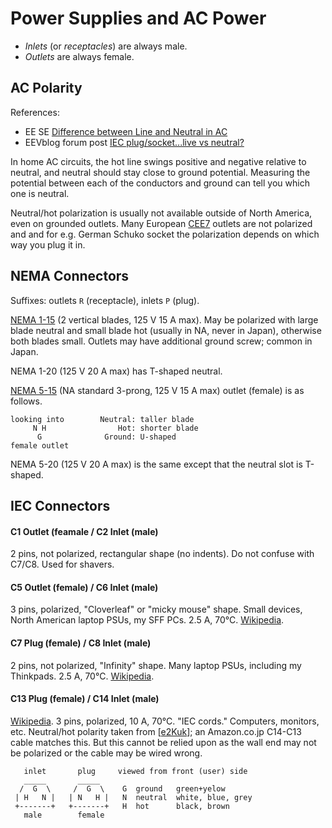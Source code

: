 Power Supplies and AC Power
===========================

- _Inlets_ (or _receptacles_) are always male.
- _Outlets_ are always female.

AC Polarity
-----------

References:
- EE SE [Difference between Line and Neutral in AC][se ee 38666]
- EEVblog forum post [IEC plug/socket...live vs neutral?][eevb lvn]

In home AC circuits, the hot line swings positive and negative relative to
neutral, and neutral should stay close to ground potential. Measuring the
potential between each of the conductors and ground can tell you which one
is neutral.

Neutral/hot polarization is usually not available outside of North America,
even on grounded outlets. Many European [CEE7][wp cee7] outlets are not
polarized and and for e.g. German Schuko socket the polarization depends on
which way you plug it in.


NEMA Connectors
---------------

Suffixes: outlets `R` (receptacle), inlets `P` (plug).

[NEMA 1-15][wp nema1] (2 vertical blades, 125 V 15 A max). May be polarized
with large blade neutral and small blade hot (usually in NA, never in
Japan), otherwise both blades small. Outlets may have additional ground
screw; common in Japan.

NEMA 1-20 (125 V 20 A max) has T-shaped neutral.

[NEMA 5-15][wp nema5] (NA standard 3-prong, 125 V 15 A max) outlet
(female) is as follows.

    looking into        Neutral: taller blade
         N H                Hot: shorter blade
          G              Ground: U-shaped
    female outlet

NEMA 5-20 (125 V 20 A max) is the same except that the neutral slot is
T-shaped.


IEC Connectors
--------------

#### C1 Outlet (feamale / C2 Inlet (male)

2 pins, not polarized, rectangular shape (no indents).
Do not confuse with C7/C8. Used for shavers.

#### C5 Outlet (female) / C6 Inlet (male)

3 pins, polarized, "Cloverleaf" or "micky mouse" shape.
Small devices, North American laptop PSUs, my SFF PCs.
2.5 A, 70°C. [Wikipedia][wp c5/c6].

#### C7 Plug (female) / C8 Inlet (male)

2 pins, not polarized, "Infinity" shape.
Many laptop PSUs, including my Thinkpads.
2.5 A, 70°C. [Wikipedia][wp c7/c8].

#### C13 Plug (female) / C14 Inlet (male)

[Wikipedia][wp c13/c14]. 3 pins, polarized, 10 A, 70°C. "IEC cords."
Computers, monitors, etc. Neutral/hot polarity taken from [[e2Kuk]]; an
Amazon.co.jp C14-C13 cable matches this. But this cannot be relied upon as
the wall end may not be polarized or the cable may be wired wrong.


       inlet       plug     viewed from front (user) side
       _____       _____
      /  G  \     /  G  \    G  ground   green+yelow
     | H   N |   | N   H |   N  neutral  white, blue, grey
     +-------+   +-------+   H  hot      black, brown
       male        female



<!-------------------------------------------------------------------->

[eevb lvn]: https://www.eevblog.com/forum/beginners/iec-plugsocket-live-vs-neutral/
[se ee 38666]: https://electronics.stackexchange.com/q/38666/15390
[wp cee7]: https://en.wikipedia.org/wiki/AC_power_plugs_and_sockets#CEE_7_standard

[wp nema5]: https://en.wikipedia.org/wiki/NEMA_connector#NEMA_5
[wp nema1]: https://en.wikipedia.org/wiki/NEMA_connector#NEMA_1

[e2Kuk]: https://www.electronics2000.co.uk/pin-out/iec.phprecep
[wp c13/c14]: https://en.wikipedia.org/wiki/IEC_60320#C13/C14_coupler
[wp c5/c6]: https://en.wikipedia.org/wiki/IEC_60320#C5/C6_coupler
[wp c7/c8]: https://en.wikipedia.org/wiki/IEC_60320#C7/C8_coupler
